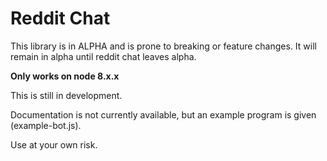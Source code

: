 # Reddit Chat

This library is in ALPHA and is prone to breaking or feature changes. It will remain in alpha until reddit chat leaves alpha.

**Only works on node 8.x.x**

This is still in development.

Documentation is not currently available, but an example program is given (example-bot.js).

Use at your own risk.
